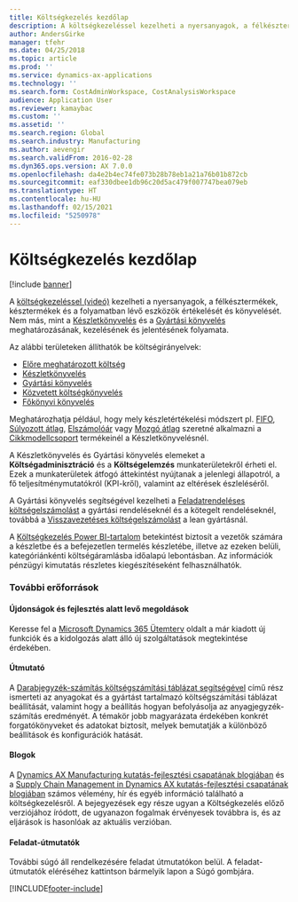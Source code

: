 ```yaml
---
title: Költségkezelés kezdőlap
description: A költségkezeléssel kezelheti a nyersanyagok, a félkésztermékek, késztermékek és a folyamatban lévő eszközök értékelését és könyvelését.
author: AndersGirke
manager: tfehr
ms.date: 04/25/2018
ms.topic: article
ms.prod: ''
ms.service: dynamics-ax-applications
ms.technology: ''
ms.search.form: CostAdminWorkspace, CostAnalysisWorkspace
audience: Application User
ms.reviewer: kamaybac
ms.custom: ''
ms.assetid: ''
ms.search.region: Global
ms.search.industry: Manufacturing
ms.author: aevengir
ms.search.validFrom: 2016-02-28
ms.dyn365.ops.version: AX 7.0.0
ms.openlocfilehash: da4e2b4ec74fe073b28b78eb1a21a76b01b872cb
ms.sourcegitcommit: eaf330dbee1db96c20d5ac479f007747bea079eb
ms.translationtype: HT
ms.contentlocale: hu-HU
ms.lasthandoff: 02/15/2021
ms.locfileid: "5250978"
---
```

# <a name="cost-management-home-page"></a>Költségkezelés kezdőlap

[!include [banner](../includes/banner.md)]

A [költségkezeléssel (videó)](https://www.youtube.com/watch?v=vXzlC-mOBcg&feature=youtu.be) kezelheti a nyersanyagok, a félkésztermékek, késztermékek és a folyamatban lévő eszközök értékelését és könyvelését. Nem más, mint a [Készletkönyvelés](cost-object.md) és a [Gyártási könyvelés](bom-calculations.md) meghatározásának, kezelésének és jelentésének folyamata.

Az alábbi területeken állíthatók be költségirányelvek:

- [Előre meghatározott költség](costing-versions.md)
- [Készletkönyvelés](cost-object.md)
- [Gyártási könyvelés](bom-calculations.md)
- [Közvetett költségkönyvelés](costing-sheets.md)
- [Főkönyvi könyvelés](production-order-cost-analysis.md)

Meghatározhatja például, hogy mely készletértékelési módszert pl. [FIFO](fifo-physical-value-marking.md), [Súlyozott átlag](weighted-average-physical-value-marking.md), [Elszámolóár](prerequisites-standard-costs.md) vagy [Mozgó átlag](moving-average.md) szeretné alkalmazni a [Cikkmodellcsoport](../inventory/reserve-inventory-quantities.md) termékeinél a Készletkönyvelésnél.

A Készletkönyvelés és Gyártási könyvelés elemeket a **Költségadminisztráció** és a **Költségelemzés** munkaterületekről érheti el. Ezek a munkaterületek átfogó áttekintést nyújtanak a jelenlegi állapotról, a fő teljesítménymutatókról (KPI-kről), valamint az eltérések észleléséről. 

A Gyártási könyvelés segítségével kezelheti a [Feladatrendeléses költségelszámolást](production-order-cost-analysis.md) a gyártási rendeléseknél és a kötegelt rendeléseknél, továbbá a [Visszavezetéses költségelszámolást](backflush-costing.md) a lean gyártásnál.

A [Költségkezelés Power BI-tartalom](../../dev-itpro/analytics/cost-management-content-pack.md) betekintést biztosít a vezetők számára a készletbe és a befejezetlen termelés készletébe, illetve az ezeken belüli, kategóriánkénti költségáramlásba időalapú lebontásban. Az információk pénzügyi kimutatás részletes kiegészítéseként felhasználhatók.

### <a name="additional-resources"></a>További erőforrások

#### <a name="whats-new-and-in-development"></a>Újdonságok és fejlesztés alatt levő megoldások

Keresse fel a [Microsoft Dynamics 365 Ütemterv](https://roadmap.dynamics.com/) oldalt a már kiadott új funkciók és a kidolgozás alatt álló új szolgáltatások megtekintése érdekében.

#### <a name="white-paper"></a>Útmutató

A [Darabjegyzék-számítás költségszámítási táblázat segítségével](https://www.microsoft.com/download/details.aspx?id=101937) című rész ismerteti az anyagokat és a gyártást tartalmazó költségszámítási táblázat beállítását, valamint hogy a beállítás hogyan befolyásolja az anyagjegyzék-számítás eredményét. A témakör jobb magyarázata érdekében konkrét forgatókönyveket és adatokat biztosít, melyek bemutatják a különböző beállítások és konfigurációk hatását.

#### <a name="blogs"></a>Blogok

A [Dynamics AX Manufacturing kutatás-fejlesztési csapatának blogjában](https://blogs.msdn.microsoft.com/axmfg) és a [Supply Chain Management in Dynamics AX kutatás-fejlesztési csapatának blogjában](https://blogs.msdn.microsoft.com/dynamicsaxscm) számos vélemény, hír és egyéb információ található a költségkezelésről. A bejegyezések egy része ugyan a Költségkezelés előző verziójához íródott, de ugyanazon fogalmak érvényesek továbbra is, és az eljárások is hasonlóak az aktuális verzióban.

#### <a name="task-guides"></a>Feladat-útmutatók

További súgó áll rendelkezésére feladat útmutatókon belül. A feladat-útmutatók eléréséhez kattintson bármelyik lapon a Súgó gombjára.

[!INCLUDE[footer-include](../../includes/footer-banner.md)]